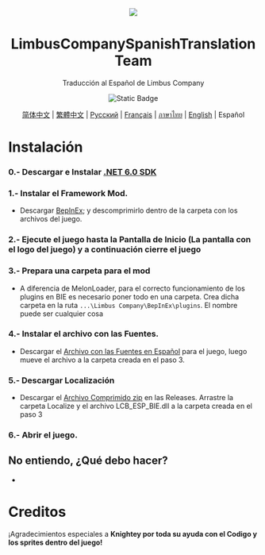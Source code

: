 <div align="center">
<a href="https://github.com/LimbusCompanySpanishTranslationTeam/LimbusCompanySpanishTranslationTeam">
   <img src="https://avatars.githubusercontent.com/u/167843717" />
</a>

# LimbusCompanySpanishTranslationTeam
Traducción al Español de Limbus Company

![Static Badge](https://img.shields.io/badge/Discord%20Hispano%20de%20PM-641E16?style=plastic&logo=discord&logoColor=473DBF&link=https%3A%2F%2Fdiscord.gg%2FWfbHG4aZ6f)


[简体中文](../../..) | [繁體中文](https://github.com/SmallYuanSY/LocalizeLimbusCompany) | [Русский](https://github.com/Crescent-Corporation/LimbusCompanyBusRUS) | [Français](https://github.com/Eden-Office/LimbusCompanyBusFR) | [ภาษาไทย](https://github.com/1ookilo/LocalizeLimbusCompanyTH) | [English](https://github.com/LocalizeLimbusCompany/LocalizeLimbusCompany/blob/master/.github/EN_README.md) | Español
</div>

# Instalación
### 0.- Descargar e Instalar [.NET 6.0 SDK](https://dotnet.microsoft.com/en-us/download/dotnet/thank-you/sdk-6.0.413-windows-x64-installer)
### 1.- Instalar el Framework Mod.
   - Descargar [BepInEx](https://builds.bepinex.dev/projects/bepinex_be/674/BepInEx-Unity.IL2CPP-win-x64-6.0.0-be.674%2B82077ec.zip); y descomprimirlo dentro de la carpeta con los archivos del juego.
### 2.- Ejecute el juego hasta la Pantalla de Inicio (La pantalla con el logo del juego) y a continuación cierre el juego
### 3.- Prepara una carpeta para el mod
   - A diferencia de MelonLoader, para el correcto funcionamiento de los plugins en BIE es necesario poner todo en una carpeta. Crea dicha carpeta en la ruta ``...\Limbus Company\BepInEx\plugins``. El nombre puede ser cualquier cosa
### 4.- Instalar el archivo con las Fuentes.
   - Descargar el [Archivo con las Fuentes en Español](https://drive.google.com/file/d/1Dd0XG-4_144vKOnPU0QM4QYkPS-Tn-wA/view?usp=sharing) para el juego, luego mueve el archivo a la carpeta creada en el paso 3.
### 5.- Descargar Localización
   - Descargar el [Archivo Comprimido zip](https://github.com/Dreams-Office/LimbusCompanySpanishTranslationTeam/releases/tag/0.1.0) en las Releases. Arrastre la carpeta Localize y el archivo LCB_ESP_BIE.dll a la carpeta creada en el paso 3
### 6.- Abrir el juego.

## No entiendo, ¿Qué debo hacer?
   -
# Creditos
¡Agradecimientos especiales a <b>Knightey<b> por toda su ayuda con el Codigo y los sprites dentro del juego!
